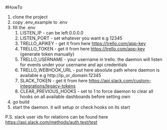 #HowTo

1. clone the project
2. copy .env_example to .env
3. fill the .env 
   1. LISTEN_IP - can be left 0.0.0.0
   2. LISTEN_PORT - set whatever you want e.g 12345
   3. TRELLO_APIKEY - get it from here https://trello.com/app-key
   4. TRELLO_TOKEN - get it from here https://trello.com/app-key (generate token manually)
   5. TRELLO_USERNAME - your username in trello. the daemon will listen for events under your username and api credentials
   6. TRELLO_WEBHOOK_URL - put here absolute path where daemon is available e.g http://ip_or_domain:12345
   7. SLACK_TOKEN - get it from here https://api.slack.com/custom-integrations/legacy-tokens
   8. CLEAR_PREVIOUS_HOOKS - set to 1 to force daemon to clear all hooks on all available dashboards before setting own  
4. go build
5. start the daemon. it will setup or check hooks on its start

P.S. slack user ids for relations can be found here https://api.slack.com/methods/auth.test/test
